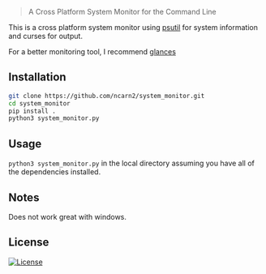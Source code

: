 

> A Cross Platform System Monitor for the Command Line 

This is a cross platform system monitor using [psutil](https://github.com/giampaolo/psutil/) for system information and curses for output.

For a better monitoring tool, I recommend [glances](https://github.com/nicolargo/glances)

## Installation

``` bash 
git clone https://github.com/ncarn2/system_monitor.git
cd system_monitor  
pip install .
python3 system_monitor.py
```

## Usage

`python3 system_monitor.py` in the local directory assuming you have all of the dependencies installed. 

## Notes
Does not work great with windows.

## License

[![License](http://img.shields.io/:license-mit-blue.svg?style=flat-square)](http://badges.mit-license.org)
